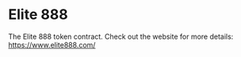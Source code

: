 # Elite 888
The Elite 888 token contract.  Check out the website for more details:
https://www.elite888.com/
